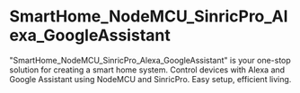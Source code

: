 # SmartHome_NodeMCU_SinricPro_Alexa_GoogleAssistant
"SmartHome_NodeMCU_SinricPro_Alexa_GoogleAssistant" is your one-stop solution for creating a smart home system. Control devices with Alexa and Google Assistant using NodeMCU and SinricPro. Easy setup, efficient living.
